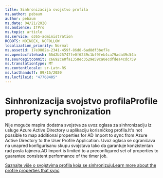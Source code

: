 ```yaml
---
title: Sinhronizacija svojstvo profila
ms.author: pebaum
author: pebaum
ms.date: 04/21/2020
ms.audience: ITPro
ms.topic: article
ms.service: o365-administration
ROBOTS: NOINDEX, NOFOLLOW
localization_priority: Normal
ms.assetid: 17e9882a-2341-459f-86d8-6ad8df3bef7e
ms.openlocfilehash: 55d2b25747fe0f6239c1bf9feb4ca79ada49c54a
ms.sourcegitcommit: c6692ce0fa1358ec3529e59ca0ecdfdea4cdc759
ms.translationtype: MT
ms.contentlocale: sr-Latn-RS
ms.lasthandoff: 09/15/2020
ms.locfileid: "47768405"
---
```

# <a name="profile-property-synchronization"></a><span data-ttu-id="bbc98-102">Sinhronizacija svojstvo profila</span><span class="sxs-lookup"><span data-stu-id="bbc98-102">Profile property synchronization</span></span>

<span data-ttu-id="bbc98-103">Nije moguće mapira dodatna svojstva za uvoz oglasa za sinhronizaciju iz usluge Azure Active Directory u aplikaciju korisničkog profila.</span><span class="sxs-lookup"><span data-stu-id="bbc98-103">It's not possible to map additional properties for AD Import to sync from Azure Active Directory to the User Profile Application.</span></span> <span data-ttu-id="bbc98-104">Uvoz oglasa se ograničava na unapred konfigurisanu skupu svojstava tako da garantuje konzistentan rad posla tajmera.</span><span class="sxs-lookup"><span data-stu-id="bbc98-104">AD Import is limited to a preconfigured set of properties to guarantee consistent performance of the timer job.</span></span>
  
[<span data-ttu-id="bbc98-105">Saznajte više o svojstvima profila koja se sinhronizuju</span><span class="sxs-lookup"><span data-stu-id="bbc98-105">Learn more about the profile properties that sync</span></span>](https://go.microsoft.com/fwlink/?linkid=875671)
  

